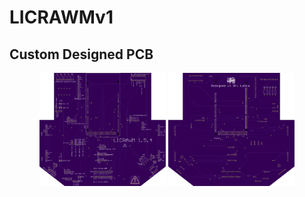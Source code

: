 # LICRAWMv1


## Custom Designed PCB
<p align="center">

  <tr>
    <td> <img src="9bce091a6496b01e20e28a16b17239b5.png" width="40%"/> </td>
    <td>  <img src="a180725e38f12c07dc380e0604d5f208.png" width="40%"/></td>
   </tr>

</p>